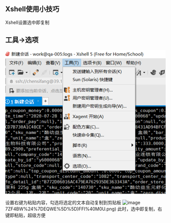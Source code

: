 ##  Xshell使用小技巧
Xshell设置选中即复制
##  工具->选项
![image](https://github.com/Yeats-C/learning-materials/blob/master/image/IJSJ%7BLU6%5D%5DRY9U77QX4W%40W5.png)

设置右键为粘贴内容，勾选将选定的文本自动复制到剪贴板
![image](https://github.com/Yeats-C/learning-materials/blob/master/image/)7ZF4BW%24%7DEQWE%5D%5D)FFI%40M0U.png)
此时，选中即复制，右键即粘贴，超级方便
